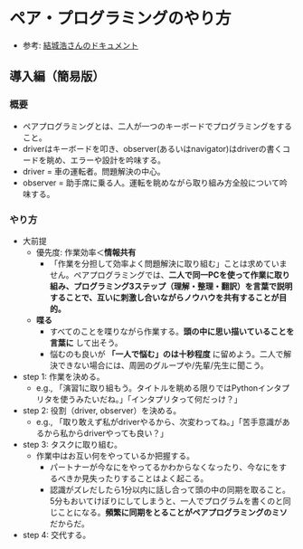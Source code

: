 # ペア・プログラミングのやり方
- 参考: [結城浩さんのドキュメント](http://www.hyuki.com/yukiwiki/wiki.cgi?%A5%DA%A5%A2%A5%D7%A5%ED%A5%B0%A5%E9%A5%DF%A5%F3%A5%B0%A4%CE%A4%E4%A4%EA%A4%AB%A4%BF)

## 導入編（簡易版）
### 概要
- ペアプログラミングとは、二人が一つのキーボードでプログラミングをすること。
- driverはキーボードを叩き、observer(あるいはnavigator)はdriverの書くコードを眺め、エラーや設計を吟味する。
- driver = 車の運転者。問題解決の中心。
- observer = 助手席に乗る人。運転を眺めながら取り組み方全般について吟味する。

### やり方
- 大前提
  - 優先度: 作業効率＜**情報共有**
    - 「作業を分担して効率よく問題解決に取り組む」ことは求めていません。ペアプログラミングでは、**二人で同一PCを使って作業に取り組み、プログラミング3ステップ（理解・整理・翻訳）を言葉で説明することで、互いに刺激し合いながらノウハウを共有することが目的。**
  - **喋る**
    - すべてのことを喋りながら作業する。**頭の中に思い描いていることを言葉に** して出そう。
    - 悩むのも良いが **「一人で悩む」のは十秒程度** に留めよう。二人で解決できない場合には、周囲のグループや/先輩/先生に聞こう。
- step 1: 作業を決める。
  - e.g., 「演習1に取り組もう。タイトルを眺める限りではPythonインタプリタを使うみたいだね。」「インタプリタって何だっけ？」
- step 2: 役割（driver, observer）を決める。
  - e.g., 「取り敢えず私がdriverやるから、次変わってね。」「苦手意識があるから私からdriverやっても良い？」
- step 3: タスクに取り組む。
  - 作業中はお互い何をやっているか把握する。
    - パートナーが今なにをやってるかわからなくなったり、今なにをするべきか見失ったりすることはよく起こる。
    - 認識がズレだしたら1分以内に話し合って頭の中の同期を取ること。5分もおいてけぼりにしてしまうと、一人でプログラムを書くのと同じことになる。**頻繁に同期をとることがペアプログラミングのミソ**だからだ。
- step 4: 交代する。
